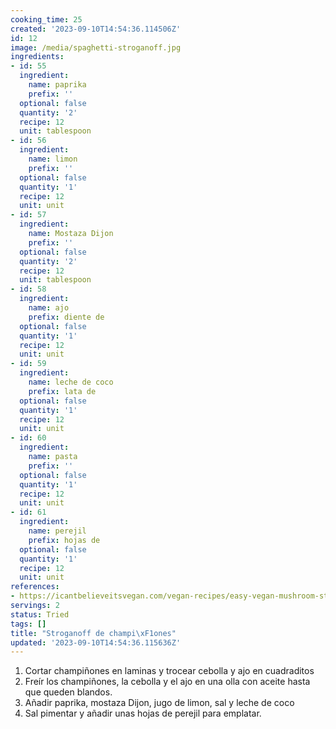 ```yaml
---
cooking_time: 25
created: '2023-09-10T14:54:36.114506Z'
id: 12
image: /media/spaghetti-stroganoff.jpg
ingredients:
- id: 55
  ingredient:
    name: paprika
    prefix: ''
  optional: false
  quantity: '2'
  recipe: 12
  unit: tablespoon
- id: 56
  ingredient:
    name: limon
    prefix: ''
  optional: false
  quantity: '1'
  recipe: 12
  unit: unit
- id: 57
  ingredient:
    name: Mostaza Dijon
    prefix: ''
  optional: false
  quantity: '2'
  recipe: 12
  unit: tablespoon
- id: 58
  ingredient:
    name: ajo
    prefix: diente de
  optional: false
  quantity: '1'
  recipe: 12
  unit: unit
- id: 59
  ingredient:
    name: leche de coco
    prefix: lata de
  optional: false
  quantity: '1'
  recipe: 12
  unit: unit
- id: 60
  ingredient:
    name: pasta
    prefix: ''
  optional: false
  quantity: '1'
  recipe: 12
  unit: unit
- id: 61
  ingredient:
    name: perejil
    prefix: hojas de
  optional: false
  quantity: '1'
  recipe: 12
  unit: unit
references:
- https://icantbelieveitsvegan.com/vegan-recipes/easy-vegan-mushroom-stroganoff-with-coconut-milk/
servings: 2
status: Tried
tags: []
title: "Stroganoff de champi\xF1ones"
updated: '2023-09-10T14:54:36.115636Z'
---
```


1. Cortar champiñones en laminas y trocear cebolla y ajo en cuadraditos
2. Freír los champiñones, la cebolla y el ajo en una olla con aceite hasta que queden blandos.
3. Añadir paprika, mostaza Dijon, jugo de limon, sal y leche de coco
4. Sal pimentar y añadir unas hojas de perejil para emplatar.
